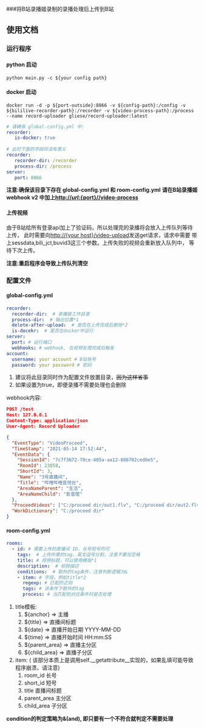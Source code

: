 ###将B站录播姬录制的录播处理后上传到B站
## 使用文档
### 运行程序
#### python 启动
~~~ commandline
python main.py -c ${your config path}
~~~

#### docker 启动
~~~ commandline
docker run -d -p ${port-outside}:8866 -v ${config-path}:/config -v ${bililive-recorder-path}:/recorder -v ${video-process-path}:/process  --name record-uploader gliese/record-uploader:latest
~~~
~~~ yaml
# 请确保 global-config.yml 中:
recorder:
   is-docker: true
   
# 此时下面的字段将没有意义
recorder:
   recorder-dir: /recorder
   process-dir: /process
server:
   port: 8866
~~~

**注意:确保该目录下存在 global-config.yml 和 room-config.yml**
**请在B站录播姬webhook v2 中加上[http://${url}:${port}//video-process]()**
#### 上传视频

由于B站给所有登录api加上了验证码，所以处理完的录播将会放入上传队列等待上传，
此时需要向[http://{your host}/video-upload]()发送get请求，请求中需要
带上sessdata,bili_jct,buvid3这三个参数。上传失败的视频会重新放入队列中，
等待下次上传。

**注意:重启程序会导致上传队列清空**

### 配置文件
#### global-config.yml
~~~ yaml
recorder:
  recorder-dir:  # 录播姬工作目录
  process-dir:  # 输出位置*1
  delete-after-upload:  # 是否在上传完成后删除*2
  is-docekr:  # 是否在docker中运行
server:
  port: # 运行端口
  webhooks: # webhook, 在视频处理完成后触发
account:
  username: your account # B站账号
  password: your password # 密码
~~~
1. 建议将此目录同时作为配置文件放置目录，~~因为这样省事~~
2. 如果设置为true，即便录播不需要处理也会删除

webhook内容:
~~~ json
POST /test
Host: 127.0.0.1
Content-Type: application/json
User-Agent: Record Uploader

{
  "EventType": "VideoProceed",
  "TimeStamp": "2021-05-14 17:52:44",
  "EventData": {
    "SessionId": "7c7f3672-70ce-405a-aa12-886702ced6e5",
    "RoomId": 23058,
    "ShortId": 3,
    "Name": "3号直播间",
    "Title": "哔哩哔哩音悦台",
    "AreaNameParent": "生活",
    "AreaNameChild": "影音馆"
  },
  "ProceedVideos": ["C:/proceed dir/out1.flv", "C:/proceed dir/out2.flv"],
  "WorkDictionary": "C:/proceed dir"
}
~~~
#### room-config.yml
~~~ yaml
rooms:
  - id: # 需要上传的直播间 ID，长号短号均可
    tags:  # 上传所需的tag，英文逗号分割，注意不要加空格
    title: # 视频标题，可以使用模版*1
    description:  # 视频描述
    conditions:  # 额外的tag条件，注意判断逻辑为&
    - item: # 字段，例如title*2
      regexp: # 匹配的正则
      tags: # 该条件下额外的tag
      process: # 当匹配到对应条件时是否处理
~~~
1. title模板:
    1) ${anchor} => 主播
    2) ${title} => 直播间标题
    3) ${date} => 直播开始日期 YYYY-MM-DD
    4) ${time} => 直播开始时间 HH:mm:SS
    5) ${parent_area} => 直播主分区
    6) ${child_area} => 直播子分区
2. item: ( 该部分本质上是调用self.\_\_getattribute\_\_实现的，如果乱填可能导致程序崩溃，请注意)
    1) room_id 长号
    2) short_id 短号
    3) title 直播间标题
    4) parent_area 主分区
    5) child_area 子分区
   
**condition的判定策略为&(and), 即只要有一个不符合就判定不需要处理**